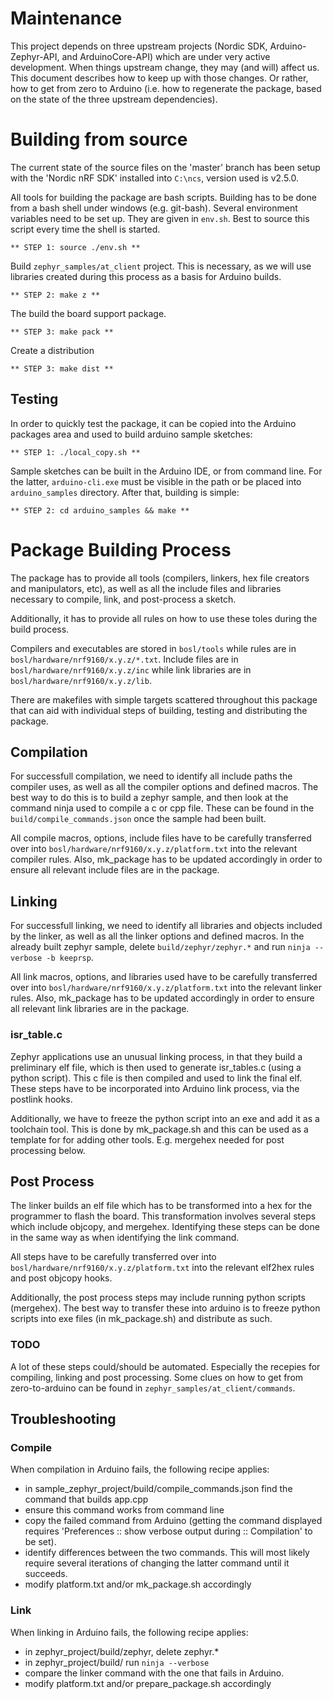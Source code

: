 # Maintenance

This project depends on three upstream projects (Nordic SDK, Arduino-Zephyr-API, and ArduinoCore-API) which are under very active development. When things upstream change, they may (and will) affect us. This document describes how to keep up with those changes. Or rather, how to get from zero to Arduino (i.e. how to regenerate the package, based on the state of the three upstream dependencies).

# Building from source

The current state of the source files on the 'master' branch has been setup with the 'Nordic nRF SDK' installed into `C:\ncs`, version used is v2.5.0. 

All tools for building the package are bash scripts. Building has to be done from a bash shell under windows (e.g. git-bash). Several environment variables need to be set up. They are given in `env.sh`. Best to source this script every time the shell is started.

    ** STEP 1: source ./env.sh **

Build `zephyr_samples/at_client` project. This is necessary, as we will use libraries created during this process as a basis for Arduino builds.

    ** STEP 2: make z **

The build the board support package. 

    ** STEP 3: make pack **

Create a distribution

    ** STEP 3: make dist **

## Testing

In order to quickly test the package, it can be copied into the Arduino packages area and used to build arduino sample sketches:

    ** STEP 1: ./local_copy.sh **

Sample sketches can be built in the Arduino IDE, or from command line. For the latter, `arduino-cli.exe` must be visible in the path or be placed into `arduino_samples` directory. After that, building is simple: 

    ** STEP 2: cd arduino_samples && make **


# Package Building Process

The package has to provide all tools (compilers, linkers, hex file creators and manipulators, etc), as well as all the include files and libraries necessary to compile, link, and post-process a sketch. 

Additionally, it has to provide all rules on how to use these toles during the build process.

Compilers and executables are stored in `bosl/tools` while rules are in `bosl/hardware/nrf9160/x.y.z/*.txt`. Include files are in `bosl/hardware/nrf9160/x.y.z/inc` while link libraries are in `bosl/hardware/nrf9160/x.y.z/lib`.

There are makefiles with simple targets scattered throughout this package that can aid with individual steps of building, testing and distributing the package.

## Compilation

For successfull compilation, we need to identify all include paths the compiler uses, as well as all the compiler options and defined macros. The best way to do this is to build a zephyr sample, and then look at the command ninja used to compile a c or cpp file. These can be found in the `build/compile_commands.json` once the sample had been built.

All compile macros, options, include files have to be carefully transferred over into `bosl/hardware/nrf9160/x.y.z/platform.txt` into the relevant compiler rules. Also, mk_package has to be updated accordingly in order to ensure all relevant include files are in the package. 

## Linking

For successfull linking, we need to identify all libraries and objects included by the linker, as well as all the linker options and defined macros. In the already built zephyr sample, delete `build/zephyr/zephyr.*` and run `ninja --verbose -b keeprsp`.

All link macros, options, and libraries used have to be carefully transferred over into `bosl/hardware/nrf9160/x.y.z/platform.txt` into the relevant linker rules. Also, mk_package has to be updated accordingly in order to ensure all relevant link libraries are in the package. 

### isr_table.c

Zephyr applications use an unusual linking process, in that they build a preliminary elf file, which is then used to generate isr_tables.c (using a python script). This c file is then compiled and used to link the final elf. These steps have to be incorporated into Arduino link process, via the postlink hooks. 

Additionally, we have to freeze the python script into an exe and add it as a toolchain tool. This is done by mk_package.sh and this can be used as a template for for adding other tools. E.g. mergehex needed for post processing below.

## Post Process

The linker builds an elf file which has to be transformed into a hex for the programmer to flash the board. This transformation involves several steps which include objcopy, and mergehex. Identifying these steps can be done in the same way as when identifying the link command. 

All steps have to be carefully transferred over into `bosl/hardware/nrf9160/x.y.z/platform.txt` into the relevant elf2hex rules and post objcopy hooks. 

Additionally, the post process steps may include running python scripts (mergehex). The best way to transfer these into arduino is to freeze python scripts into exe files (in mk_package.sh) and distribute as such.

### TODO

A lot of these steps could/should be automated. Especially the recepies for compiling, linking and post processing. Some clues on how to get from zero-to-arduino can be found in `zephyr_samples/at_client/commands`.







## Troubleshooting

### Compile

When compilation in Arduino fails, the following recipe applies:

- in sample_zephyr_project/build/compile_commands.json find the command that builds app.cpp
- ensure this command works from command line
- copy the failed command from Arduino (getting the command displayed requires 'Preferences :: 
show verbose output during :: Compilation' to be set).
- identify differences between the two commands. This will most likely require several iterations of changing the latter command until it succeeds.
- modify platform.txt and/or mk_package.sh accordingly

### Link

When linking in Arduino fails, the following recipe applies:

- in zephyr_project/build/zephyr, delete zephyr.*
- in zephyr_project/build/ run `ninja --verbose`
- compare the linker command with the one that fails in Arduino. 
- modify platform.txt and/or prepare_package.sh accordingly

